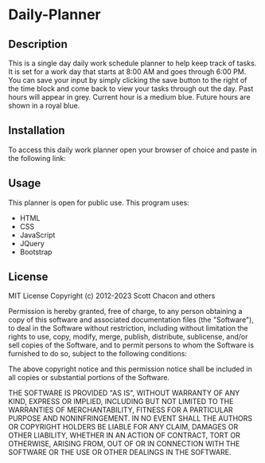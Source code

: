 # Daily-Planner

## Description

This is a single day daily work schedule planner to help keep track of tasks. It is set for a work day that starts at 8:00 AM and goes through 6:00 PM.
You can save your input by simply clicking the save button to the right of the time block and come back to view your tasks through out the day.
Past hours will appear in grey.
Current hour is a medium blue.
Future hours are shown in a royal blue.

## Installation

To access this daily work planner open your browser of choice and paste in the following link:


## Usage

This planner is open for public use.
This program uses:
* HTML
* CSS
* JavaScript
* JQuery
* Bootstrap

## License

MIT License
Copyright (c) 2012-2023 Scott Chacon and others

Permission is hereby granted, free of charge, to any person obtaining
a copy of this software and associated documentation files (the
"Software"), to deal in the Software without restriction, including
without limitation the rights to use, copy, modify, merge, publish,
distribute, sublicense, and/or sell copies of the Software, and to
permit persons to whom the Software is furnished to do so, subject to
the following conditions:

The above copyright notice and this permission notice shall be
included in all copies or substantial portions of the Software.

THE SOFTWARE IS PROVIDED "AS IS", WITHOUT WARRANTY OF ANY KIND,
EXPRESS OR IMPLIED, INCLUDING BUT NOT LIMITED TO THE WARRANTIES OF
MERCHANTABILITY, FITNESS FOR A PARTICULAR PURPOSE AND
NONINFRINGEMENT. IN NO EVENT SHALL THE AUTHORS OR COPYRIGHT HOLDERS BE
LIABLE FOR ANY CLAIM, DAMAGES OR OTHER LIABILITY, WHETHER IN AN ACTION
OF CONTRACT, TORT OR OTHERWISE, ARISING FROM, OUT OF OR IN CONNECTION
WITH THE SOFTWARE OR THE USE OR OTHER DEALINGS IN THE SOFTWARE.
